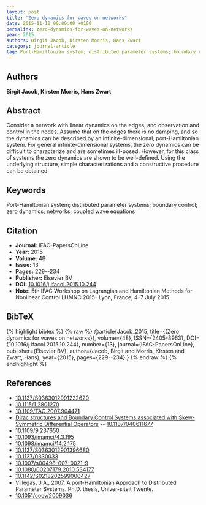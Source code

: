```yaml
---
layout: post
title: "Zero dynamics for waves on networks"
date: 2015-11-10 00:00:00 +0100
permalink: zero-dynamics-for-waves-on-networks
year: 2015
authors: Birgit Jacob, Kirsten Morris, Hans Zwart
category: journal-article
tag: Port-Hamiltonian system; distributed parameter systems; boundary control; zero dynamics; networks; coupled wave equations
---
```

 
## Authors
**Birgit Jacob, Kirsten Morris, Hans Zwart**
 
## Abstract
Consider a network with linear dynamics on the edges, and observation and control in the nodes. Assume that on the edges there is no damping, and so the dynamics can be described by an infinite-dimensional, port-Hamiltonian system. For general infinite-dimensional systems, the zero dynamics can be difficult to characterize and are sometimes ill-posed. However, for this class of systems the zero dynamics are shown to be well-defined. Using the underlying structure, simple characterizations and a constructive procedure can be obtained.
 
## Keywords
Port-Hamiltonian system; distributed parameter systems; boundary control; zero dynamics; networks; coupled wave equations
 
## Citation
- **Journal:** IFAC-PapersOnLine
- **Year:** 2015
- **Volume:** 48
- **Issue:** 13
- **Pages:** 229--234
- **Publisher:** Elsevier BV
- **DOI:** [10.1016/j.ifacol.2015.10.244](https://doi.org/10.1016/j.ifacol.2015.10.244)
- **Note:** 5th IFAC Workshop on Lagrangian and Hamiltonian Methods for Nonlinear Control LHMNC 2015- Lyon, France, 4–7 July 2015
 
## BibTeX
{% highlight bibtex %}
{% raw %}
@article{Jacob_2015,
  title={{Zero dynamics for waves on networks}},
  volume={48},
  ISSN={2405-8963},
  DOI={10.1016/j.ifacol.2015.10.244},
  number={13},
  journal={IFAC-PapersOnLine},
  publisher={Elsevier BV},
  author={Jacob, Birgit and Morris, Kirsten and Zwart, Hans},
  year={2015},
  pages={229--234}
}
{% endraw %}
{% endhighlight %}
 
## References
- [10.1137/S0363012991222620](https://doi.org/10.1137/S0363012991222620)
- [10.1115/1.2801270](https://doi.org/10.1115/1.2801270)
- [10.1109/TAC.2007.904471](https://doi.org/10.1109/TAC.2007.904471)
- [Dirac structures and Boundary Control Systems associated with Skew-Symmetric Differential Operators](dirac-structures-and-boundary-control-systems-associated-with-skew-symmetric-differential-operators) -- [10.1137/040611677](https://doi.org/10.1137/040611677)
- [10.1109/9.237650](https://doi.org/10.1109/9.237650)
- [10.1093/imamci/4.3.195](https://doi.org/10.1093/imamci/4.3.195)
- [10.1093/imamci/14.2.175](https://doi.org/10.1093/imamci/14.2.175)
- [10.1137/S0363012901396680](https://doi.org/10.1137/S0363012901396680)
- [10.1137/0330033](https://doi.org/10.1137/0330033)
- [10.1007/s00498-007-0021-9](https://doi.org/10.1007/s00498-007-0021-9)
- [10.1080/00207179.2010.534177](https://doi.org/10.1080/00207179.2010.534177)
- [10.1142/S0218202599000427](https://doi.org/10.1142/S0218202599000427)
- Villegas, J.A., 2007. A port-Hamiltonian Approach to Distributed Parameter Systems. Ph.D. thesis, Univer-siteit Twente.
- [10.1051/cocv/2009036](https://doi.org/10.1051/cocv/2009036)

